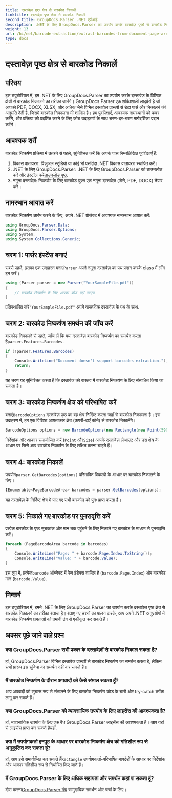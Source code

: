 ```yaml
---
title: दस्तावेज़ पृष्ठ क्षेत्र से बारकोड निकालें
linktitle: दस्तावेज़ पृष्ठ क्षेत्र से बारकोड निकालें
second_title: GroupDocs.Parser .NET एपीआई
description: .NET के लिए GroupDocs.Parser का उपयोग करके दस्तावेज़ पृष्ठों से बारकोड निकालने का तरीका जानें। इस चरण-दर-चरण ट्यूटोरियल के साथ अपने दस्तावेज़ प्रसंस्करण क्षमताओं को बढ़ाएँ।
weight: 13
url: /hi/net/barcode-extraction/extract-barcodes-from-document-page-area/
type: docs
---
```

# दस्तावेज़ पृष्ठ क्षेत्र से बारकोड निकालें

## परिचय
इस ट्यूटोरियल में, हम .NET के लिए GroupDocs.Parser का उपयोग करके दस्तावेज़ के विशिष्ट क्षेत्रों से बारकोड निकालने का तरीका जानेंगे। GroupDocs.Parser एक शक्तिशाली लाइब्रेरी है जो आपको PDF, DOCX, XLSX, और अधिक जैसे विभिन्न दस्तावेज़ प्रारूपों से डेटा पार्स और निकालने की अनुमति देती है, जिसमें बारकोड निकालना भी शामिल है। हम पूर्वापेक्षाएँ, आवश्यक नामस्थानों को कवर करेंगे, और प्रक्रिया को प्रदर्शित करने के लिए कोड उदाहरणों के साथ चरण-दर-चरण मार्गदर्शिका प्रदान करेंगे।
## आवश्यक शर्तें
बारकोड निष्कर्षण प्रक्रिया में उतरने से पहले, सुनिश्चित करें कि आपके पास निम्नलिखित पूर्वापेक्षाएँ हैं:
1. विकास वातावरण: विज़ुअल स्टूडियो या कोई भी पसंदीदा .NET विकास वातावरण स्थापित करें।
2.  .NET के लिए GroupDocs.Parser: .NET के लिए GroupDocs.Parser को डाउनलोड करें और इंस्टॉल करें[डाउनलोड पृष्ठ](https://releases.groupdocs.com/parser/net/).
3. नमूना दस्तावेज़: निष्कर्षण के लिए बारकोड युक्त एक नमूना दस्तावेज़ (जैसे, PDF, DOCX) तैयार करें।

## नामस्थान आयात करें
बारकोड निष्कर्षण आरंभ करने के लिए, अपने .NET प्रोजेक्ट में आवश्यक नामस्थान आयात करें:
```csharp
using GroupDocs.Parser.Data;
using GroupDocs.Parser.Options;
using System;
using System.Collections.Generic;
```
## चरण 1: पार्सर इंस्टेंस बनाएं
 सबसे पहले, इसका एक उदाहरण बनाएं`Parser` अपने नमूना दस्तावेज़ का पथ प्रदान करके class में लॉग इन करें।
```csharp
using (Parser parser = new Parser("YourSampleFile.pdf"))
{
    // बारकोड निष्कर्षण के लिए आपका कोड यहां जाएगा
}
```
 प्रतिस्थापित करें`"YourSampleFile.pdf"` अपने वास्तविक दस्तावेज़ के पथ के साथ.
## चरण 2: बारकोड निष्कर्षण समर्थन की जाँच करें
 बारकोड निकालने से पहले, जाँच लें कि क्या दस्तावेज़ बारकोड निष्कर्षण का समर्थन करता है`parser.Features.Barcodes`.
```csharp
if (!parser.Features.Barcodes)
{
    Console.WriteLine("Document doesn't support barcodes extraction.");
    return;
}
```
यह चरण यह सुनिश्चित करता है कि दस्तावेज़ को वास्तव में बारकोड निष्कर्षण के लिए संसाधित किया जा सकता है।
## चरण 3: बारकोड निष्कर्षण क्षेत्र को परिभाषित करें
 बनाएं`BarcodeOptions` दस्तावेज़ पृष्ठ का वह क्षेत्र निर्दिष्ट करना जहाँ से बारकोड निकालना है। इस उदाहरण में, हम एक विशिष्ट आयताकार क्षेत्र (ऊपरी-दाएँ कोने) से बारकोड निकालेंगे।
```csharp
BarcodeOptions options = new BarcodeOptions(new Rectangle(new Point(590, 80), new Size(150, 150)));
```
निर्देशांक और आकार समायोजित करें (`Point` और`Size`) आपके दस्तावेज़ लेआउट और उस क्षेत्र के आधार पर जिसे आप बारकोड निष्कर्षण के लिए लक्षित करना चाहते हैं।
## चरण 4: बारकोड निकालें
 उपयोग`parser.GetBarcodes(options)` परिभाषित विकल्पों के आधार पर बारकोड निकालने के लिए।
```csharp
IEnumerable<PageBarcodeArea> barcodes = parser.GetBarcodes(options);
```
यह दस्तावेज़ के निर्दिष्ट क्षेत्र में पाए गए सभी बारकोड को पुनः प्राप्त करता है।
## चरण 5: निकाले गए बारकोड पर पुनरावृत्ति करें
प्रत्येक बारकोड के पृष्ठ सूचकांक और मान तक पहुंचने के लिए निकाले गए बारकोड के माध्यम से पुनरावृत्ति करें।
```csharp
foreach (PageBarcodeArea barcode in barcodes)
{
    Console.WriteLine("Page: " + barcode.Page.Index.ToString());
    Console.WriteLine("Value: " + barcode.Value);
}
```
 इस लूप में, प्रत्येक`barcode` ऑब्जेक्ट में पेज इंडेक्स शामिल है (`barcode.Page.Index`) और बारकोड मान (`barcode.Value`).

## निष्कर्ष
इस ट्यूटोरियल में, हमने .NET के लिए GroupDocs.Parser का उपयोग करके दस्तावेज़ पृष्ठ क्षेत्र से बारकोड निकालने का तरीका बताया है। बताए गए चरणों का पालन करके, आप अपने .NET अनुप्रयोगों में बारकोड निष्कर्षण क्षमताओं को प्रभावी ढंग से एकीकृत कर सकते हैं।

## अक्सर पूछे जाने वाले प्रश्न
### क्या GroupDocs.Parser सभी प्रकार के दस्तावेज़ों से बारकोड निकाल सकता है?
हां, GroupDocs.Parser विभिन्न दस्तावेज़ प्रारूपों से बारकोड निष्कर्षण का समर्थन करता है, लेकिन सभी प्रारूप इस सुविधा का समर्थन नहीं कर सकते हैं।
### मैं बारकोड निष्कर्षण के दौरान अपवादों को कैसे संभाल सकता हूँ?
आप अपवादों को सुचारू रूप से संभालने के लिए बारकोड निष्कर्षण कोड के चारों ओर try-catch ब्लॉक लागू कर सकते हैं।
### क्या GroupDocs.Parser को व्यावसायिक उपयोग के लिए लाइसेंस की आवश्यकता है?
हां, व्यावसायिक उपयोग के लिए एक वैध GroupDocs.Parser लाइसेंस की आवश्यकता है। आप यहां से लाइसेंस प्राप्त कर सकते हैं[यहाँ](https://purchase.groupdocs.com/buy).
### क्या मैं उपयोगकर्ता इनपुट के आधार पर बारकोड निष्कर्षण क्षेत्र को गतिशील रूप से अनुकूलित कर सकता हूं?
 हां, आप इसे समायोजित कर सकते हैं`Rectangle` उपयोगकर्ता-परिभाषित मापदंडों के आधार पर निर्देशांक और आकार गतिशील रूप से निर्धारित किए जाते हैं।
### मैं GroupDocs.Parser के लिए अधिक सहायता और समर्थन कहां पा सकता हूं?
 दौरा करना[GroupDocs.Parser मंच](https://forum.groupdocs.com/c/parser/17) सामुदायिक समर्थन और चर्चा के लिए।